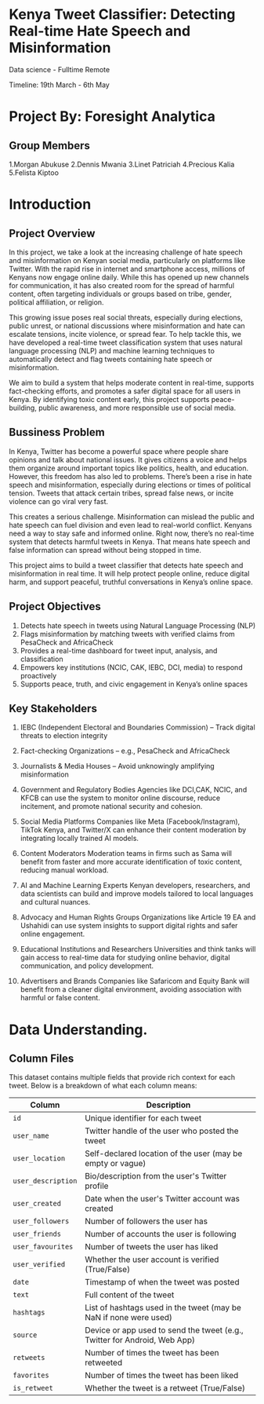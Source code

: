 # Kenya Tweet Classifier: Detecting Real-time Hate Speech and Misinformation
Data science - Fulltime Remote

Timeline: 19th March - 6th May

# Project By: Foresight Analytica
## Group Members
1.Morgan Abukuse
2.Dennis Mwania
3.Linet Patriciah
4.Precious Kalia
5.Felista Kiptoo


# Introduction 
## Project Overview
In this project, we take a look at the increasing challenge of hate speech and misinformation on Kenyan social media, particularly on platforms like Twitter. With the rapid rise in internet and smartphone access, millions of Kenyans now engage online daily. While this has opened up new channels for communication, it has also created room for the spread of harmful content, often targeting individuals or groups based on tribe, gender, political affiliation, or religion.

This growing issue poses real social threats, especially during elections, public unrest, or national discussions where misinformation and hate can escalate tensions, incite violence, or spread fear. To help tackle this, we have developed a real-time tweet classification system that uses natural language processing (NLP) and machine learning techniques to automatically detect and flag tweets containing hate speech or misinformation.

We aim to build a system that helps moderate content in real-time, supports fact-checking efforts, and promotes a safer digital space for all users in Kenya. By identifying toxic content early, this project supports peace-building, public awareness, and more responsible use of social media.

## Bussiness Problem 
In Kenya, Twitter has become a powerful space where people share opinions and talk about national issues. It gives citizens a voice and helps them organize around important topics like politics, health, and education. However, this freedom has also led to problems. There’s been a rise in hate speech and misinformation, especially during elections or times of political tension. Tweets that attack certain tribes, spread false news, or incite violence can go viral very fast.

This creates a serious challenge. Misinformation can mislead the public and hate speech can fuel division and even lead to real-world conflict. Kenyans need a way to stay safe and informed online. Right now, there’s no real-time system that detects harmful tweets in Kenya. That means hate speech and false information can spread without being stopped in time.

This project aims to build a tweet classifier that detects hate speech and misinformation in real time. It will help protect people online, reduce digital harm, and support peaceful, truthful conversations in Kenya’s online space.

## Project Objectives
1. Detects hate speech in tweets using Natural Language Processing (NLP)
2. Flags misinformation by matching tweets with verified claims from PesaCheck and AfricaCheck
3. Provides a real-time dashboard for tweet input, analysis, and classification
4. Empowers key institutions (NCIC, CAK, IEBC, DCI, media) to respond proactively
5. Supports peace, truth, and civic engagement in Kenya’s online spaces

## Key Stakeholders
1. IEBC (Independent Electoral and Boundaries Commission) – Track digital threats to election integrity

2. Fact-checking Organizations – e.g., PesaCheck and AfricaCheck

3. Journalists & Media Houses – Avoid unknowingly amplifying misinformation

4. Government and Regulatory Bodies
Agencies like DCI,CAK, NCIC, and KFCB can use the system to monitor online discourse, reduce incitement, and promote national security and cohesion.

5. Social Media Platforms
Companies like Meta (Facebook/Instagram), TikTok Kenya, and Twitter/X can enhance their content moderation by integrating locally trained AI models.

6. Content Moderators
Moderation teams in firms such as Sama will benefit from faster and more accurate identification of toxic content, reducing manual workload.

7. AI and Machine Learning Experts
Kenyan developers, researchers, and data scientists can build and improve models tailored to local languages and cultural nuances.

8. Advocacy and Human Rights Groups
Organizations like Article 19 EA and Ushahidi can use system insights to support digital rights and safer online engagement.

9. Educational Institutions and Researchers
Universities and think tanks will gain access to real-time data for studying online behavior, digital communication, and policy development.

10. Advertisers and Brands
Companies like Safaricom and Equity Bank will benefit from a cleaner digital environment, avoiding association with harmful or false content.

# Data Understanding.
## Column Files
This dataset contains multiple fields that provide rich context for each tweet. Below is a breakdown of what each column means:

| Column              | Description                                                                 |
|---------------------|-----------------------------------------------------------------------------|
| `id`                | Unique identifier for each tweet                                            |
| `user_name`         | Twitter handle of the user who posted the tweet                            |
| `user_location`     | Self-declared location of the user (may be empty or vague)                  |
| `user_description`  | Bio/description from the user's Twitter profile                            |
| `user_created`      | Date when the user's Twitter account was created                           |
| `user_followers`    | Number of followers the user has                                           |
| `user_friends`      | Number of accounts the user is following                                   |
| `user_favourites`   | Number of tweets the user has liked                                        |
| `user_verified`     | Whether the user account is verified (True/False)                          |
| `date`              | Timestamp of when the tweet was posted                                     |
| `text`              | Full content of the tweet                                                  |
| `hashtags`          | List of hashtags used in the tweet (may be NaN if none were used)          |
| `source`            | Device or app used to send the tweet (e.g., Twitter for Android, Web App)  |
| `retweets`          | Number of times the tweet has been retweeted                               |
| `favorites`         | Number of times the tweet has been liked                                   |
| `is_retweet`        | Whether the tweet is a retweet (True/False)                                |









